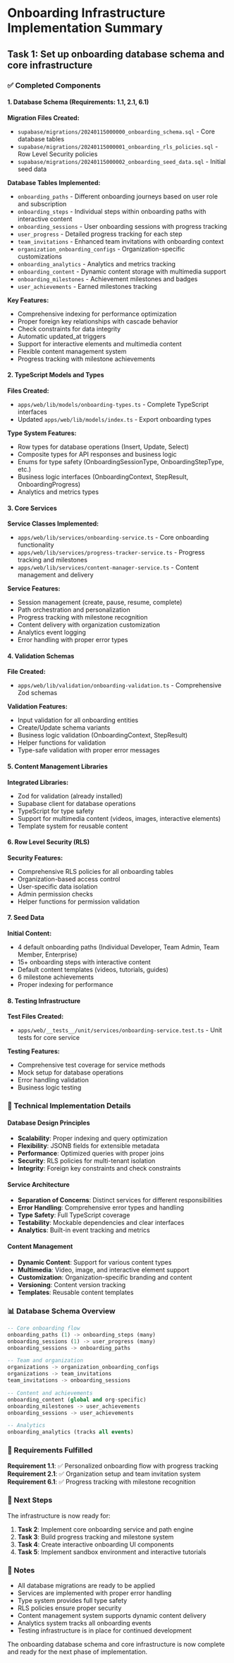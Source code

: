 # Onboarding Infrastructure Implementation Summary

## Task 1: Set up onboarding database schema and core infrastructure

### ✅ Completed Components

#### 1. Database Schema (Requirements: 1.1, 2.1, 6.1)

**Migration Files Created:**
- `supabase/migrations/20240115000000_onboarding_schema.sql` - Core database tables
- `supabase/migrations/20240115000001_onboarding_rls_policies.sql` - Row Level Security policies
- `supabase/migrations/20240115000002_onboarding_seed_data.sql` - Initial seed data

**Database Tables Implemented:**
- `onboarding_paths` - Different onboarding journeys based on user role and subscription
- `onboarding_steps` - Individual steps within onboarding paths with interactive content
- `onboarding_sessions` - User onboarding sessions with progress tracking
- `user_progress` - Detailed progress tracking for each step
- `team_invitations` - Enhanced team invitations with onboarding context
- `organization_onboarding_configs` - Organization-specific customizations
- `onboarding_analytics` - Analytics and metrics tracking
- `onboarding_content` - Dynamic content storage with multimedia support
- `onboarding_milestones` - Achievement milestones and badges
- `user_achievements` - Earned milestones tracking

**Key Features:**
- Comprehensive indexing for performance optimization
- Proper foreign key relationships with cascade behavior
- Check constraints for data integrity
- Automatic updated_at triggers
- Support for interactive elements and multimedia content
- Flexible content management system
- Progress tracking with milestone achievements

#### 2. TypeScript Models and Types

**Files Created:**
- `apps/web/lib/models/onboarding-types.ts` - Complete TypeScript interfaces
- Updated `apps/web/lib/models/index.ts` - Export onboarding types

**Type System Features:**
- Row types for database operations (Insert, Update, Select)
- Composite types for API responses and business logic
- Enums for type safety (OnboardingSessionType, OnboardingStepType, etc.)
- Business logic interfaces (OnboardingContext, StepResult, OnboardingProgress)
- Analytics and metrics types

#### 3. Core Services

**Service Classes Implemented:**
- `apps/web/lib/services/onboarding-service.ts` - Core onboarding functionality
- `apps/web/lib/services/progress-tracker-service.ts` - Progress tracking and milestones
- `apps/web/lib/services/content-manager-service.ts` - Content management and delivery

**Service Features:**
- Session management (create, pause, resume, complete)
- Path orchestration and personalization
- Progress tracking with milestone recognition
- Content delivery with organization customization
- Analytics event logging
- Error handling with proper error types

#### 4. Validation Schemas

**File Created:**
- `apps/web/lib/validation/onboarding-validation.ts` - Comprehensive Zod schemas

**Validation Features:**
- Input validation for all onboarding entities
- Create/Update schema variants
- Business logic validation (OnboardingContext, StepResult)
- Helper functions for validation
- Type-safe validation with proper error messages

#### 5. Content Management Libraries

**Integrated Libraries:**
- Zod for validation (already installed)
- Supabase client for database operations
- TypeScript for type safety
- Support for multimedia content (videos, images, interactive elements)
- Template system for reusable content

#### 6. Row Level Security (RLS)

**Security Features:**
- Comprehensive RLS policies for all onboarding tables
- Organization-based access control
- User-specific data isolation
- Admin permission checks
- Helper functions for permission validation

#### 7. Seed Data

**Initial Content:**
- 4 default onboarding paths (Individual Developer, Team Admin, Team Member, Enterprise)
- 15+ onboarding steps with interactive content
- Default content templates (videos, tutorials, guides)
- 6 milestone achievements
- Proper indexing for performance

#### 8. Testing Infrastructure

**Test Files Created:**
- `apps/web/__tests__/unit/services/onboarding-service.test.ts` - Unit tests for core service

**Testing Features:**
- Comprehensive test coverage for service methods
- Mock setup for database operations
- Error handling validation
- Business logic testing

### 🔧 Technical Implementation Details

#### Database Design Principles
- **Scalability**: Proper indexing and query optimization
- **Flexibility**: JSONB fields for extensible metadata
- **Performance**: Optimized queries with proper joins
- **Security**: RLS policies for multi-tenant isolation
- **Integrity**: Foreign key constraints and check constraints

#### Service Architecture
- **Separation of Concerns**: Distinct services for different responsibilities
- **Error Handling**: Comprehensive error types and handling
- **Type Safety**: Full TypeScript coverage
- **Testability**: Mockable dependencies and clear interfaces
- **Analytics**: Built-in event tracking and metrics

#### Content Management
- **Dynamic Content**: Support for various content types
- **Multimedia**: Video, image, and interactive element support
- **Customization**: Organization-specific branding and content
- **Versioning**: Content version tracking
- **Templates**: Reusable content templates

### 📊 Database Schema Overview

```sql
-- Core onboarding flow
onboarding_paths (1) -> onboarding_steps (many)
onboarding_sessions (1) -> user_progress (many)
onboarding_sessions -> onboarding_paths

-- Team and organization
organizations -> organization_onboarding_configs
organizations -> team_invitations
team_invitations -> onboarding_sessions

-- Content and achievements
onboarding_content (global and org-specific)
onboarding_milestones -> user_achievements
onboarding_sessions -> user_achievements

-- Analytics
onboarding_analytics (tracks all events)
```

### 🎯 Requirements Fulfilled

**Requirement 1.1**: ✅ Personalized onboarding flow with progress tracking
**Requirement 2.1**: ✅ Organization setup and team invitation system
**Requirement 6.1**: ✅ Progress tracking with milestone recognition

### 🚀 Next Steps

The infrastructure is now ready for:
1. **Task 2**: Implement core onboarding service and path engine
2. **Task 3**: Build progress tracking and milestone system
3. **Task 4**: Create interactive onboarding UI components
4. **Task 5**: Implement sandbox environment and interactive tutorials

### 📝 Notes

- All database migrations are ready to be applied
- Services are implemented with proper error handling
- Type system provides full type safety
- RLS policies ensure proper security
- Content management system supports dynamic content delivery
- Analytics system tracks all onboarding events
- Testing infrastructure is in place for continued development

The onboarding database schema and core infrastructure is now complete and ready for the next phase of implementation.